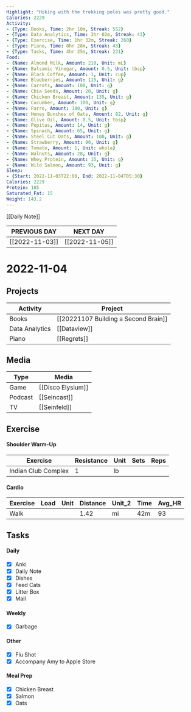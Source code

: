 ```yaml
---
Highlight: "Hiking with the trekking poles was pretty good."
Calories: 2229
Activity:
- {Type: Books, Time: 2hr 10m, Streak: 552}
- {Type: Data Analytics, Time: 3hr 02m, Streak: 43}
- {Type: Exercise, Time: 1hr 32m, Streak: 260}
- {Type: Piano, Time: 0hr 28m, Streak: 43}
- {Type: Tasks, Time: 4hr 25m, Streak: 231}
Food:
- {Name: Almond Milk, Amount: 210, Unit: mL}
- {Name: Balsamic Vinegar, Amount: 0.5, Unit: tbsp}
- {Name: Black Coffee, Amount: 1, Unit: cup}
- {Name: Blueberries, Amount: 115, Unit: g}
- {Name: Carrots, Amount: 100, Unit: g}
- {Name: Chia Seeds, Amount: 20, Unit: g}
- {Name: Chicken Breast, Amount: 135, Unit: g}
- {Name: Cucumber, Amount: 100, Unit: g}
- {Name: Farro, Amount: 180, Unit: g}
- {Name: Honey Bunches of Oats, Amount: 82, Unit: g}
- {Name: Olive Oil, Amount: 0.5, Unit: tbsp}
- {Name: Pepitas, Amount: 14, Unit: g}
- {Name: Spinach, Amount: 65, Unit: g}
- {Name: Steel Cut Oats, Amount: 100, Unit: g}
- {Name: Strawberry, Amount: 90, Unit: g}
- {Name: Tomato, Amount: 1, Unit: whole}
- {Name: Walnuts, Amount: 28, Unit: g}
- {Name: Whey Protein, Amount: 15, Unit: g}
- {Name: Wild Salmon, Amount: 93, Unit: g}
Sleep: 
- {Start: 2022-11-03T22:00, End: 2022-11-04T05:30}
Calories: 2229
Protein: 185
Saturated_Fat: 15
Weight: 143.2
---
```

[[Daily Note]]

| **PREVIOUS DAY**                | **NEXT DAY**                   |
| --------------------------- | -------------------------- |
| [[2022-11-03]] | [[2022-11-05]] | 

# 2022-11-04

## Projects
| Activity       | Project                     |
| -------------- | --------------------------- |
| Books          | [[20221107 Building a Second Brain]] |
| Data Analytics | [[Dataview]]          |
| Piano          | [[Regrets]]                 |

## Media
| Type    | Media             |
| ------- | ----------------- |
| Game    | [[Disco Elysium]] |
| Podcast | [[Seincast]]      |
| TV      | [[Seinfeld]]      |

## Exercise
#### Shoulder Warm-Up
| Exercise            | Resistance | Unit | Sets | Reps |
| ------------------- | ---------- | ---- | ---- | ---- |
| Indian Club Complex | 1          | lb   |      |      |

#### Cardio
| Exercise | Load | Unit | Distance | Unit_2 | Time | Avg_HR |
| -------- | ---- | ---- | -------- | ------ | ---- | ------ |
| Walk     |      |      | 1.42     | mi     | 42m  | 93     |

## Tasks
#### Daily
- [x] Anki
- [x] Daily Note
- [x] Dishes
- [x] Feed Cats
- [x] Litter Box
- [x] Mail

#### Weekly
- [x] Garbage

#### Other
- [x] Flu Shot
- [x] Accompany Amy to Apple Store

#### Meal Prep
- [x] Chicken Breast
- [x] Salmon
- [x] Oats